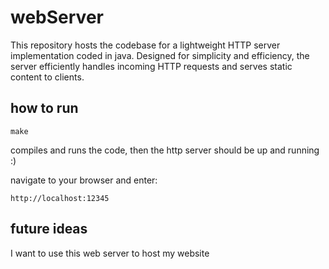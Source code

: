 # webServer
This repository hosts the codebase for a lightweight HTTP server implementation coded in java.
Designed for simplicity and efficiency, the server efficiently handles incoming HTTP requests and serves static content to clients.


## how to run

````
make 
````
compiles and runs the code, then the http server should be up and running :)


navigate to your browser and enter:

````
http://localhost:12345 
````


## future ideas

I want to use this web server to host my website
